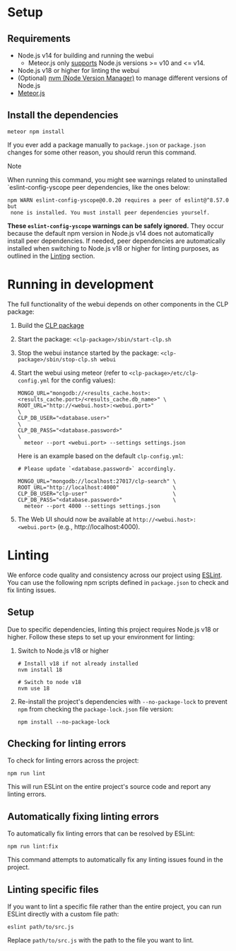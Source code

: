 # Setup

## Requirements

* Node.js v14 for building and running the webui
  * Meteor.js only [supports](https://docs.meteor.com/install#prereqs-node) Node.js versions >= v10
    and <= v14.
* Node.js v18 or higher for linting the webui
* (Optional) [nvm (Node Version Manager)][nvm] to manage different versions of Node.js
* [Meteor.js](https://docs.meteor.com/install.html#installation)

## Install the dependencies

```shell
meteor npm install
```

If you ever add a package manually to `package.json` or `package.json` changes
for some other reason, you should rerun this command.

> [!NOTE]
> When running this command, you might see warnings related to uninstalled `eslint-config-yscope
> peer dependencies, like the ones below:
> ```
> npm WARN eslint-config-yscope@0.0.20 requires a peer of eslint@^8.57.0 but
>  none is installed. You must install peer dependencies yourself.
> ```
> **These `eslint-config-yscope` warnings can be safely ignored.** They occur because the default
> npm version in Node.js v14 does not automatically install peer dependencies. If needed, peer
> dependencies are automatically installed when switching to Node.js v18 or higher for linting
> purposes, as outlined in the [Linting](#linting) section.

# Running in development

The full functionality of the webui depends on other components in the CLP
package:

1. Build the [CLP package](../../docs/Building.md)
2. Start the package: `<clp-package>/sbin/start-clp.sh`
3. Stop the webui instance started by the package: `<clp-package>/sbin/stop-clp.sh webui`
4. Start the webui using meteor (refer to `<clp-package>/etc/clp-config.yml` for the config values):
   ```shell
   MONGO_URL="mongodb://<results_cache.host>:<results_cache.port>/<results_cache.db_name>" \
   ROOT_URL="http://<webui.host>:<webui.port>"                                  \
   CLP_DB_USER="<database.user>"                                                \
   CLP_DB_PASS="<database.password>"                                            \
     meteor --port <webui.port> --settings settings.json
   ```
   
   Here is an example based on the default `clp-config.yml`:
   ```shell
   # Please update `<database.password>` accordingly.
   
   MONGO_URL="mongodb://localhost:27017/clp-search" \
   ROOT_URL="http://localhost:4000"                 \
   CLP_DB_USER="clp-user"                           \
   CLP_DB_PASS="<database.password>"                \
     meteor --port 4000 --settings settings.json
   ```
5. The Web UI should now be available at `http://<webui.host>:<webui.port>`
   (e.g., http://localhost:4000).

# Linting

We enforce code quality and consistency across our project using [ESLint][eslint]. You can use the
following npm scripts defined in `package.json` to check and fix linting issues.

## Setup

Due to specific dependencies, linting this project requires Node.js v18 or higher. Follow these
steps to set up your environment for linting:

1. Switch to Node.js v18 or higher
    
    ```shell
    # Install v18 if not already installed
    nvm install 18

    # Switch to node v18
    nvm use 18
    ```

2. Re-install the project's dependencies with `--no-package-lock` to prevent `npm` from checking the
   `package-lock.json` file version:

    ```shell
    npm install --no-package-lock
    ```

## Checking for linting errors

To check for linting errors across the project:

```shell
npm run lint
```

This will run ESLint on the entire project's source code and report any linting errors.

## Automatically fixing linting errors

To automatically fix linting errors that can be resolved by ESLint:

```shell
npm run lint:fix
```

This command attempts to automatically fix any linting issues found in the project.

## Linting specific files

If you want to lint a specific file rather than the entire project, you can run ESLint directly with
a custom file path:

```shell
eslint path/to/src.js
```

Replace `path/to/src.js` with the path to the file you want to lint.

[eslint]: https://eslint.org/
[nvm]: https://github.com/nvm-sh/nvm

